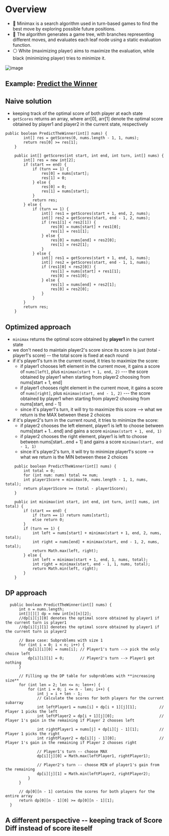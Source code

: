 
# Overview
- 📖 Minimax is a search algorithm used in turn-based games to find the best move by exploring possible future positions.
- 🔄 The algorithm generates a game tree, with branches representing different moves, and evaluates each leaf node using a static evaluation function.
- ⚪ White (maximizing player) aims to maximize the evaluation, while black (minimizing player) tries to minimize it.

![image](https://github.com/Nature711/data-structures-and-algos/assets/77217430/bf309873-3a3e-48fa-a41f-aa7596027984)

## Example: [Predict the Winner](https://leetcode.com/problems/predict-the-winner)

## Naive solution
- keeping track of the optimal score of both player at each state
- ```getScores``` returns an array, where arr[0], arr[1] denote the optimal score obtained by player1 and player2 in the current state, respectively
  
```
public boolean PredictTheWinner(int[] nums) {
        int[] res = getScores(0, nums.length - 1, 1, nums);
        return res[0] >= res[1];
    }
    
    public int[] getScores(int start, int end, int turn, int[] nums) {
        int[] res = new int[2];
        if (start == end) {
            if (turn == 1) {
                res[0] = nums[start];
                res[1] = 0;
            } else {
                res[0] = 0;
                res[1] = nums[start];
            }
            return res;
        } else {
            if (turn == 1) {
                int[] res1 = getScores(start + 1, end, 2, nums);
                int[] res2 = getScores(start, end - 1, 2, nums);
                if (res1[1] < res2[1]) {
                    res[0] = nums[start] + res1[0];
                    res[1] = res1[1];
                } else {
                    res[0] = nums[end] + res2[0];
                    res[1] = res2[1];
                }
            } else {
                int[] res1 = getScores(start + 1, end, 1, nums);
                int[] res2 = getScores(start, end - 1, 1, nums);
                if (res1[0] < res2[0]) {
                    res[1] = nums[start] + res1[1];
                    res[0] = res1[0];
                } else {
                    res[1] = nums[end] + res2[1];
                    res[0] = res2[0];
                }
            }
        }
        return res;
    }
```

## Optimized approach
- ```minimax``` returns the optimal score obtained by **player1** in the current state
- we don't need to maintain player2's score since its score is just (total - player1's score) -- the total score is fixed at each round
- if it's player1's turn in the current round, it tries to maximize the score:
   - if player1 chooses left element in the current move, it gains a score of ```nums[left]```, plus ```minimax(start + 1, end, 2)``` --- the score obtained by player1 when starting from player2 choosing from nums[start + 1, end]
   - if player1 chooses right element in the current move, it gains a score of ```nums[right]```, plus ```minimax(start, end - 1, 2)``` --- the score obtained by player1 when starting from player2 choosing from nums[start, end - 1]
   - since it's player1's turn, it will try to maximize this score --> what we return is the MAX between these 2 choices 
- if it's player2's turn in the current round, it tries to minimize the score:
   - if player2 chooses the left element, player1 is left to choose between nums[start + 1...end] and gains a score ```minimax(start + 1, end, 1)```
   - if player2 chooses the right element, player1 is left to choose between nums[start...end + 1] and gains a score ```minimax(start, end - 1, 1)```
   - since it's player2's turn, it will try to minimize player1's score --> what we return is the MIN between these 2 choices

```
    public boolean PredictTheWinner(int[] nums) {
        int total = 0;
        for (int num: nums) total += num;
        int player1Score = minimax(0, nums.length - 1, 1, nums, total);
        return player1Score >= (total - player1Score);
    }
    
    public int minimax(int start, int end, int turn, int[] nums, int total) {
        if (start == end) {
            if (turn == 1) return nums[start];
            else return 0;
        }
        if (turn == 1) {
            int left = nums[start] + minimax(start + 1, end, 2, nums, total);
            int right = nums[end] + minimax(start, end - 1, 2, nums, total);
            return Math.max(left, right);
        } else {
            int left = minimax(start + 1, end, 1, nums, total);
            int right = minimax(start, end - 1, 1, nums, total);
            return Math.min(left, right);
        }
    }
```

## DP approach
```
  public boolean PredictTheWinner(int[] nums) {
      int n = nums.length;
      int[][][] dp = new int[n][n][2];
      //dp[i][j][0] denotes the optimal score obtained by player1 if the current turn is player1
      //dp[i][j][1] denotes the optimal score obtained by player1 if the current turn is player2

      // Base case: Subproblems with size 1
      for (int i = 0; i < n; i++) {
          dp[i][i][0] = nums[i]; // Player1's turn --> pick the only choice left
          dp[i][i][1] = 0;       // Player2's turn --> Player1 got nothing
      }

      // Filling up the DP table for subproblems with **increasing size**
      for (int len = 2; len <= n; len++) { 
          for (int i = 0; i <= n - len; i++) {
              int j = i + len - 1;
              // Calculate the scores for both players for the current subarray
              int leftPlayer1 = nums[i] + dp[i + 1][j][1];          // Player 1 picks the left
              int leftPlayer2 = dp[i + 1][j][0];                    // Player 1's gain in the remaining if Player 2 chooses left 
              
              int rightPlayer1 = nums[j] + dp[i][j - 1][1];         // Player 1 picks the right
              int rightPlayer2 = dp[i][j - 1][0];                   // Player 1's gain in the remaining if Player 2 chooses right

              // Player1's turn -- choose MAX
              dp[i][j][0] = Math.max(leftPlayer1, rightPlayer1);

              // Player2's turn -- choose MIN of player1's gain from the remaining
              dp[i][j][1] = Math.min(leftPlayer2, rightPlayer2);
          }
      }

      // dp[0][n - 1] contains the scores for both players for the entire array
      return dp[0][n - 1][0] >= dp[0][n - 1][1];
  }
```

## A different perspective -- keeping track of Score Diff instead of score iteself
